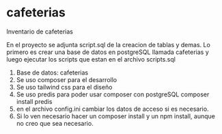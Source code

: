 # cafeterias
Inventario de cafeterias

En el proyecto se adjunta script.sql de la creacion de tablas y demas.
Lo primero es crear una base de datos en postgreSQL llamada cafeterias y luego ejecutar los scripts que estan en el archivo scripts.sql

1. Base de datos: cafeterias
2. Se uso composer para el desarrollo
3. Se uso tailwind css para el diseño
4. Se uso predis para poder usar composer con postgreSQL composer install predis
5. en el archivo config.ini cambiar los datos de acceso si es necesario.
6. Si lo ven necesario hacer un composer install y un npm install, aunque no creo que sea necesario.
